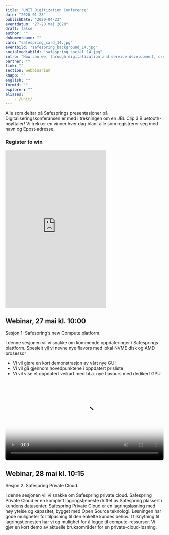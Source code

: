 ```yaml
---
title: "UNIT Digitization Conference"
date: "2020-01-28"
publishDate: "2020-04-23"
eventdatum: "27-28 maj 2020"
draft: false
author: ""
dokumentnamn: ""
card: "safespring_card_14.jpg"
eventbild: "safespring_background_14.jpg"
socialmediabild: "safespring_social_14.jpg"
intro: "How can we, through digitalization and service development, create forward-looking solutions that meet the expectations?"
partner: ""
link: ""
section: webbinarium
knapp: ""
english: ""
formid: ""
explorer: ""
aliases:
    - /unit/
---
```


<div class="ingress"><p>Alle som deltar på Safesprings presentasjoner på Digitaliseringskonferansen er med i trekningen om en JBL Clip 3 Bluetooth-høyttaler! Vi trekker en vinner hver dag blant alle som registrerer seg med navn og Epost-adresse.</p></div>

### Register to win

<iframe src="https://pages.upsales.com/9549u7e25bcce5fef4a2da7f567302725664e-frame" width="320" height="500" style="border:0"></iframe>

## Webinar, 27 mai kl. 10:00

<div class="ingress"><p>Sesjon 1: Safespring’s new Compute platform.</p></div>

I denne sesjonen vil vi snakke om kommende oppdateringer i Safesprings plattform.
Spesielt vil vi nevne nye flavors med lokal NVME disk og AMD prosessor

- Vi vil gjøre en kort demonstrasjon av vårt nye GUI
- Vi vil gå gjennom hovedpunktene i oppdatert prisliste
- Vi vil vise et oppdatert veikart med bl.a. nye flavours med dedikert GPU

<video poster="/img/safespring_compute_demo.jpg" width="100%" style="border-radius: 5px;" controls="true">
<source type="video/mp4" src="/img/safespring_compute_demo.mp4">
</video>

## Webinar, 28 mai kl. 10:15

<div class="ingress"><p>Sesjon 2: Safespring Private Cloud.</p></div>

I denne sesjonen vil vi snakke om Safespring private cloud. Safespring Private Cloud er en komplett lagringstjeneste driftet av Safespring plassert i kundens datasenter.
Safespring Private Cloud er en lagringsløsning med høy ytelse og kapasitet, bygget med Open Source teknologi. Løsningen har gode muligheter for tilpasning til den enkelte kundes behov.
I tilknytning til lagringstjenesten har vi og mulighet for å legge til compute-ressurser.
Vi gjør en kort demo av aktuelle bruksområder for en private-cloud-løsning.
